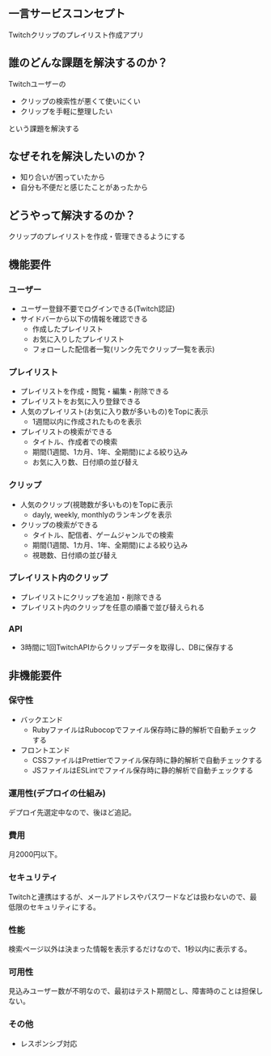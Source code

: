 ## 一言サービスコンセプト
Twitchクリップのプレイリスト作成アプリ

## 誰のどんな課題を解決するのか？
Twitchユーザーの

* クリップの検索性が悪くて使いにくい
* クリップを手軽に整理したい

という課題を解決する

## なぜそれを解決したいのか？
* 知り合いが困っていたから
* 自分も不便だと感じたことがあったから

## どうやって解決するのか？
クリップのプレイリストを作成・管理できるようにする

## 機能要件
### ユーザー
* ユーザー登録不要でログインできる(Twitch認証)
* サイドバーから以下の情報を確認できる
  * 作成したプレイリスト
  * お気に入りしたプレイリスト
  * フォローした配信者一覧(リンク先でクリップ一覧を表示)

### プレイリスト
* プレイリストを作成・閲覧・編集・削除できる
* プレイリストをお気に入り登録できる
* 人気のプレイリスト(お気に入り数が多いもの)をTopに表示
  * 1週間以内に作成されたものを表示
* プレイリストの検索ができる
  * タイトル、作成者での検索
  * 期間(1週間、1カ月、1年、全期間)による絞り込み
  * お気に入り数、日付順の並び替え

### クリップ
* 人気のクリップ(視聴数が多いもの)をTopに表示
  * dayly, weekly, monthlyのランキングを表示
* クリップの検索ができる
  * タイトル、配信者、ゲームジャンルでの検索
  * 期間(1週間、1カ月、1年、全期間)による絞り込み
  * 視聴数、日付順の並び替え

### プレイリスト内のクリップ
* プレイリストにクリップを追加・削除できる
* プレイリスト内のクリップを任意の順番で並び替えられる

### API
* 3時間に1回TwitchAPIからクリップデータを取得し、DBに保存する

## 非機能要件
### 保守性
* バックエンド
  * RubyファイルはRubocopでファイル保存時に静的解析で自動チェックする
* フロントエンド
  * CSSファイルはPrettierでファイル保存時に静的解析で自動チェックする
  * JSファイルはESLintでファイル保存時に静的解析で自動チェックする

### 運用性(デプロイの仕組み)
デプロイ先選定中なので、後ほど追記。

### 費用
月2000円以下。

### セキュリティ
Twitchと連携はするが、メールアドレスやパスワードなどは扱わないので、最低限のセキュリティにする。

### 性能
検索ページ以外は決まった情報を表示するだけなので、1秒以内に表示する。

### 可用性
見込みユーザー数が不明なので、最初はテスト期間とし、障害時のことは担保しない。

### その他
* レスポンシブ対応

